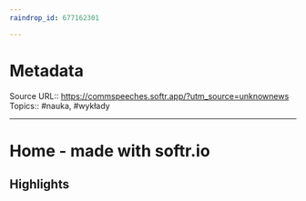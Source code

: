 ```yaml
---
raindrop_id: 677162301

---
```


# Metadata
Source URL:: https://commspeeches.softr.app/?utm_source=unknownews
Topics:: #nauka, #wykłady

---
# Home - made with softr.io



## Highlights

